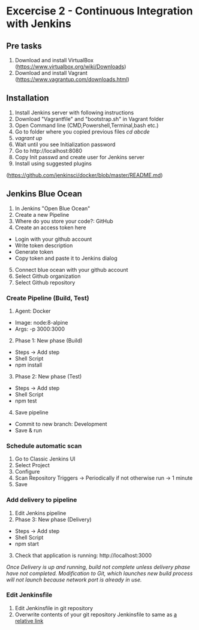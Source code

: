 # Excercise 2 - Continuous Integration with Jenkins
## Pre tasks
1. Download and install VirtualBox (https://www.virtualbox.org/wiki/Downloads)
2. Download and install Vagrant (https://www.vagrantup.com/downloads.html)

## Installation
1. Install Jenkins server with following instructions
2. Download "Vagrantfile" and "bootstrap.sh" in Vagrant folder
3. Open Command line (CMD,Powershell,Terminal,bash etc.)
4. Go to folder where you copied previous files _cd abcde_
5. _vagrant up_
6. Wait until you see Initialization password
7. Go to http://localhost:8080
8. Copy Init passwd and create user for Jenkins server
9. Install using suggested plugins

(https://github.com/jenkinsci/docker/blob/master/README.md)

## Jenkins Blue Ocean
1. In Jenkins "Open Blue Ocean"
2. Create a new Pipeline
3. Where do you store your code?: GitHub
4. Create an access token here
  - Login with your github account
  - Write token description
  - Generate token
  - Copy token and paste it to Jenkins dialog
5. Connect blue ocean with your github account
6. Select Github organization
7. Select Github repository

### Create Pipeline (Build, Test)
1. Agent: Docker
 - Image: node:8-alpine
 - Args: -p 3000:3000
2. Phase 1: New phase (Build)
 - Steps -> Add step
 - Shell Script
 - npm install
3. Phase 2: New phase (Test)
 - Steps -> Add step
 - Shell Script
 - npm test
 4. Save pipeline
  - Commit to new branch: Development
  - Save & run

### Schedule automatic scan
1. Go to Classic Jenkins UI
2. Select Project
3. Configure
4. Scan Repository Triggers -> Periodically if not otherwise run -> 1 minute
5. Save

### Add delivery to pipeline
1. Edit Jenkins pipeline
2. Phase 3: New phase (Delivery)
 - Steps -> Add step
 - Shell Script
 - npm start
 3. Check that application is running: http://localhost:3000

_Once Delivery is up and running, build not complete unless delivery phase have not completed. Modification to Git, which launches new build process will not launch because network port is already in use._

 ### Edit Jenkinsfile
 1. Edit Jenkinsfile in git repository
 2. Overwrite contents of your git repository Jenkinsfile to same as [a relative link](Jenkinsfile)